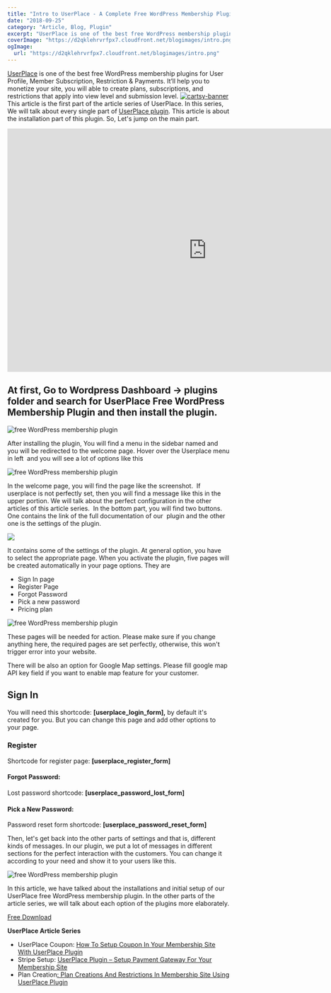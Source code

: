 ```yaml
---
title: "Intro to UserPlace - A Complete Free WordPress Membership Plugin"
date: "2018-09-25"
category: "Article, Blog, Plugin"
excerpt: "UserPlace is one of the best free WordPress membership plugins for User Profile, Member Subscription, Restriction & Payments. It’ll help you to monetize your site, you will able to create plans, subscriptions, and restrictions that apply into view level and submission level. This article is the first part of the article series of UserPlace. In this "
coverImage: "https://d2qklehrvrfpx7.cloudfront.net/blogimages/intro.png"
ogImage:
  url: "https://d2qklehrvrfpx7.cloudfront.net/blogimages/intro.png"
---
```


[UserPlace](https://wordpress.org/plugins/userplace-member-subscription-restriction-payments/) is one of the best free WordPress membership plugins for User Profile, Member Subscription, Restriction & Payments. It’ll help you to monetize your site, you will able to create plans, subscriptions, and restrictions that apply into view level and submission level.
[![cartsy-banner](https://d2qklehrvrfpx7.cloudfront.net/blogimages/cartsy-banner.jpg)](https://bit.ly/cartsyTheme)
This article is the first part of the article series of UserPlace. In this series, We will talk about every single part of [UserPlace plugin](https://redq.io/userplace). This article is about the installation part of this plugin. So, Let's jump on the main part.

<iframe src="https://www.youtube.com/embed/8ME-QAlW6Ww" width="900" height="550" frameborder="0" allowfullscreen="allowfullscreen"><span data-mce-type="bookmark" style="display: inline-block; width: 0px; overflow: hidden; line-height: 0;" class="mce_SELRES_start">﻿</span></iframe>

## At first, Go to Wordpress Dashboard -> plugins folder and search for UserPlace Free WordPress Membership Plugin and then install the plugin.

![free WordPress membership plugin](https://d2qklehrvrfpx7.cloudfront.net/blogimages/intro1.png "free WordPress membership plugin")

After installing the plugin, You will find a menu in the sidebar named and you will be redirected to the welcome page. Hover over the Userplace menu in left  and you will see a lot of options like this

![free WordPress membership plugin](https://d2qklehrvrfpx7.cloudfront.net/blogimages/intro2.png "free WordPress membership plugin")

In the welcome page, you will find the page like the screenshot.  If userplace is not perfectly set, then you will find a message like this in the upper portion. We will talk about the perfect configuration in the other articles of this article series.  In the bottom part, you will find two buttons. One contains the link of the full documentation of our  plugin and the other one is the settings of the plugin.

![](https://d2qklehrvrfpx7.cloudfront.net/blogimages/intro3.png)

It contains some of the settings of the plugin. At general option, you have to select the appropriate page. When you activate the plugin, five pages will be created automatically in your page options. They are

- Sign In page
- Register Page
- Forgot Password
- Pick a new password
- Pricing plan

![free WordPress membership plugin](https://d2qklehrvrfpx7.cloudfront.net/blogimages/intro4.png "free WordPress membership plugin")

These pages will be needed for action. Please make sure if you change anything here, the required pages are set perfectly, otherwise, this won't trigger error into your website.

There will be also an option for Google Map settings. Please fill google map API key field if you want to enable map feature for your customer.

## Sign In

You will need this shortcode: **\[userplace_login_form\],** by default it's created for you. But you can change this page and add other options to your page.

### Register

Shortcode for register page: **\[userplace_register_form\]**

#### Forgot Password:

Lost password shortcode: **\[userplace_password_lost_form\]**

#### Pick a New Password:

Password reset form shortcode: **\[userplace_password_reset_form\]**

Then, let's get back into the other parts of settings and that is, different kinds of messages. In our plugin, we put a lot of messages in different sections for the perfect interaction with the customers. You can change it according to your need and show it to your users like this.

![free WordPress membership plugin](https://d2qklehrvrfpx7.cloudfront.net/blogimages/intro5.png "free WordPress membership plugin")

In this article, we have talked about the installations and initial setup of our UserPlace free WordPress membership plugin. In the other parts of the article series, we will talk about each option of the plugins more elaborately.

<a href="https://wordpress.org/plugins/userplace-member-subscription-restriction-payments/" class="btn">Free Download</a>

**UserPlace Article Series**

- UserPlace Coupon: [How To Setup Coupon In Your Membership Site With UserPlace Plugin](https://redq.io/blog/userplace-setup-coupon-user-role-and-menu-restrictions-on-your-membership-site/)
- Stripe Setup: [UserPlace Plugin – Setup Payment Gateway For Your Membership Site](https://redq.io/blog/membership-plugin-with-payment-gateways/)
- Plan Creation[: Plan Creations And Restrictions In Membership Site Using UserPlace Plugin](https://redq.io/blog/membership-plugin-with-payment-gateways/)
